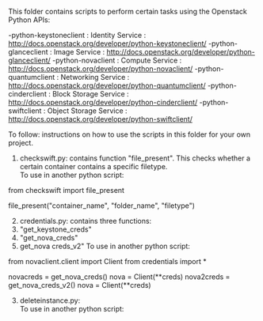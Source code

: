 This folder contains scripts to perform certain tasks using the Openstack Python APIs:
  
  -python-keystoneclient : Identity Service : http://docs.openstack.org/developer/python-keystoneclient/
  -python-glanceclient : Image Service : http://docs.openstack.org/developer/python-glanceclient/
  -python-novaclient : Compute Service : http://docs.openstack.org/developer/python-novaclient/
  -python-quantumclient : Networking Service : http://docs.openstack.org/developer/python-quantumclient/
  -python-cinderclient : Block Storage Service : http://docs.openstack.org/developer/python-cinderclient/
  -python-swiftclient : Object Storage Service : http://docs.openstack.org/developer/python-swiftclient/

To follow: instructions on how to use the scripts in this folder for your own project.

1. checkswift.py: contains function "file_present". This checks whether a certain container contains a specific filetype.  
To use in another python script:

from checkswift import file_present

file_present("container_name", "folder_name", "filetype")


2. credentials.py: contains three functions:
  1. "get_keystone_creds"
  2. "get_nova_creds"
  3. get_nova creds_v2"
To use in another python script:


from novaclient.client import Client
from credentials import *

novacreds = get_nova_creds()
nova = Client(\*\*creds)
nova2creds = get_nova_creds_v2()
nova = Client(\*\*creds)

3. deleteinstance.py:   
To use in another python script:


